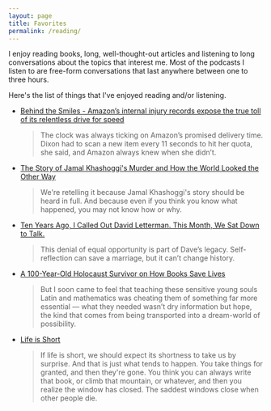 ```yaml
---
layout: page
title: Favorites
permalink: /reading/
---
```

I enjoy reading books, long, well-thought-out articles and listening to long conversations about the topics that interest me. Most of the podcasts I listen to are free-form conversations that last anywhere between one to three hours.

Here's the list of things that I've enjoyed reading and/or listening.

<ul class="custom-list">
  <li>
    <a class="title" target="_blank" href="https://www.revealnews.org/article/behind-the-smiles">Behind the Smiles - Amazon’s internal injury records expose the true toll of its relentless drive for speed</a>
    <blockquote>The clock was always ticking on Amazon’s promised delivery time. Dixon had to scan a new item every 11 seconds to hit her quota, she said, and Amazon always knew when she didn’t.</blockquote>
  </li>
  <li>
    <a class="title" target="_blank" href="https://www.insider.com/the-murder-of-jamal-khashoggi-2019-10">The Story of Jamal Khashoggi's Murder and How the World Looked the Other Way</a>
    <blockquote>We're retelling it because Jamal Khashoggi's story should be heard in full. And because even if you think you know what happened, you may not know how or why.</blockquote>
  </li>
  <li>
    <a class="title" target="_blank" href="https://www.vanityfair.com/style/2019/10/david-letterman-conversation-with-nell-scovell">Ten Years Ago, I Called Out David Letterman. This Month, We Sat Down to Talk.</a>
    <blockquote>This denial of equal opportunity is part of Dave’s legacy. Self-reflection can save a marriage, but it can’t change history.</blockquote>
  </li>
  <li>
    <a class="title" target="_blank" href="https://www.brainpickings.org/2018/12/18/a-velocity-of-being-helen-fagin/">A 100-Year-Old Holocaust Survivor on How Books Save Lives</a>
    <blockquote>But I soon came to feel that teaching these sensitive young souls Latin and mathematics was cheating them of something far more essential — what they needed wasn’t dry information but hope, the kind that comes from being transported into a dream-world of possibility.</blockquote>
  </li>
  <li>
    <a class="title" target="_blank" href="http://www.paulgraham.com/vb.html">Life is Short</a>
    <blockquote>If life is short, we should expect its shortness to take us by surprise. And that is just what tends to happen. You take things for granted, and then they're gone. You think you can always write that book, or climb that mountain, or whatever, and then you realize the window has closed. The saddest windows close when other people die.</blockquote>
  </li>
</ul>

